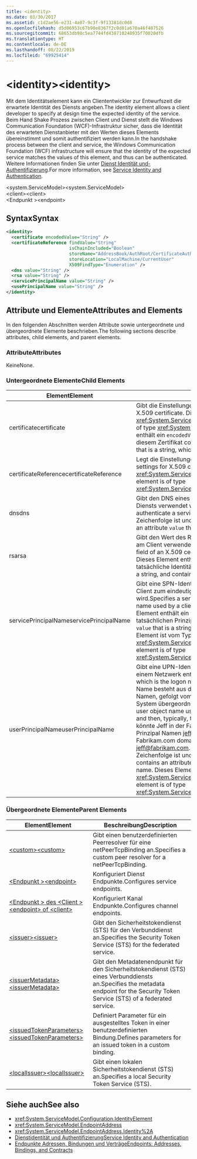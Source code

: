 ```yaml
---
title: <identity>
ms.date: 03/30/2017
ms.assetid: c1d2ae56-e231-4a07-9c3f-9f13381dc0d8
ms.openlocfilehash: d5d06953c67b90e8367f2c0d01a670a46f487526
ms.sourcegitcommit: 68653db98c5ea7744fd438710248935f70020dfb
ms.translationtype: HT
ms.contentlocale: de-DE
ms.lasthandoff: 08/22/2019
ms.locfileid: "69925414"
---
```

# <a name="identity"></a><span data-ttu-id="3607a-101">\<identity></span><span class="sxs-lookup"><span data-stu-id="3607a-101">\<identity></span></span>
<span data-ttu-id="3607a-102">Mit dem Identitätselement kann ein Cliententwickler zur Entwurfszeit die erwartete Identität des Diensts angeben.</span><span class="sxs-lookup"><span data-stu-id="3607a-102">The identity element allows a client developer to specify at design time the expected identity of the service.</span></span> <span data-ttu-id="3607a-103">Beim Hand Shake Prozess zwischen Client und Dienst stellt die Windows Communication Foundation (WCF)-Infrastruktur sicher, dass die Identität des erwarteten Dienstanbieter mit den Werten dieses Elements übereinstimmt und somit authentifiziert werden kann.</span><span class="sxs-lookup"><span data-stu-id="3607a-103">In the handshake process between the client and service, the Windows Communication Foundation (WCF) infrastructure will ensure that the identity of the expected service matches the values of this element, and thus can be authenticated.</span></span> <span data-ttu-id="3607a-104">Weitere Informationen finden Sie unter [Dienst Identität und-Authentifizierung](../../../wcf/feature-details/service-identity-and-authentication.md).</span><span class="sxs-lookup"><span data-stu-id="3607a-104">For more information, see [Service Identity and Authentication](../../../wcf/feature-details/service-identity-and-authentication.md).</span></span>  
  
 <span data-ttu-id="3607a-105">\<system.ServiceModel></span><span class="sxs-lookup"><span data-stu-id="3607a-105">\<system.ServiceModel></span></span>  
<span data-ttu-id="3607a-106">\<client></span><span class="sxs-lookup"><span data-stu-id="3607a-106">\<client></span></span>  
<span data-ttu-id="3607a-107">\<Endpunkt ></span><span class="sxs-lookup"><span data-stu-id="3607a-107">\<endpoint></span></span>  
  
## <a name="syntax"></a><span data-ttu-id="3607a-108">Syntax</span><span class="sxs-lookup"><span data-stu-id="3607a-108">Syntax</span></span>  
  
```xml  
<identity>
  <certificate encodedValue="String" />
  <certificateReference findValue="String"
                        isChainIncluded="Boolean"
                        storeName="AddressBook/AuthRoot/CertificateAuthority/Disallowed/My/Root/TrustedPeople/TrustedPublisher"
                        storeLocation="LocalMachine/CurrentUser"
                        X509FindType="Enumeration" />
  <dns value="String" />
  <rsa value="String" />
  <servicePrincipalName value="String" />
  <usePrincipalName value="String" />
</identity>
```  
  
## <a name="attributes-and-elements"></a><span data-ttu-id="3607a-109">Attribute und Elemente</span><span class="sxs-lookup"><span data-stu-id="3607a-109">Attributes and Elements</span></span>  
 <span data-ttu-id="3607a-110">In den folgenden Abschnitten werden Attribute sowie untergeordnete und übergeordnete Elemente beschrieben.</span><span class="sxs-lookup"><span data-stu-id="3607a-110">The following sections describe attributes, child elements, and parent elements.</span></span>  
  
### <a name="attributes"></a><span data-ttu-id="3607a-111">Attribute</span><span class="sxs-lookup"><span data-stu-id="3607a-111">Attributes</span></span>  
 <span data-ttu-id="3607a-112">Keine</span><span class="sxs-lookup"><span data-stu-id="3607a-112">None.</span></span>  
  
### <a name="child-elements"></a><span data-ttu-id="3607a-113">Untergeordnete Elemente</span><span class="sxs-lookup"><span data-stu-id="3607a-113">Child Elements</span></span>  
  
|<span data-ttu-id="3607a-114">Element</span><span class="sxs-lookup"><span data-stu-id="3607a-114">Element</span></span>|<span data-ttu-id="3607a-115">Beschreibung</span><span class="sxs-lookup"><span data-stu-id="3607a-115">Description</span></span>|  
|-------------|-----------------|  
|<span data-ttu-id="3607a-116">certificate</span><span class="sxs-lookup"><span data-stu-id="3607a-116">certificate</span></span>|<span data-ttu-id="3607a-117">Gibt die Einstellungen eines X.509-Zertifikats an.</span><span class="sxs-lookup"><span data-stu-id="3607a-117">Specifies settings of an X.509 certificate.</span></span> <span data-ttu-id="3607a-118">Dieses Element ist vom Typ <xref:System.ServiceModel.Configuration.CertificateElement>.</span><span class="sxs-lookup"><span data-stu-id="3607a-118">This element is of type <xref:System.ServiceModel.Configuration.CertificateElement>.</span></span> <span data-ttu-id="3607a-119">Es enthält ein `encodedValue`-Attribut, das eine Zeichenfolge ist, die den von diesem Zertifikat codierten Wert angibt.</span><span class="sxs-lookup"><span data-stu-id="3607a-119">It contains an attribute `encodedValue` that is a string, which specifies the value encoded by this certificate.</span></span>|  
|<span data-ttu-id="3607a-120">certificateReference</span><span class="sxs-lookup"><span data-stu-id="3607a-120">certificateReference</span></span>|<span data-ttu-id="3607a-121">Legt die Einstellungen für die X.509-Zertifikatüberprüfung fest.</span><span class="sxs-lookup"><span data-stu-id="3607a-121">Specifies settings for X.509 certificate validation.</span></span> <span data-ttu-id="3607a-122">Dieses Element ist vom Typ <xref:System.ServiceModel.Configuration.CertificateReferenceElement>.</span><span class="sxs-lookup"><span data-stu-id="3607a-122">This element is of type <xref:System.ServiceModel.Configuration.CertificateReferenceElement>.</span></span>|  
|<span data-ttu-id="3607a-123">dns</span><span class="sxs-lookup"><span data-stu-id="3607a-123">dns</span></span>|<span data-ttu-id="3607a-124">Gibt den DNS eines X.509-Zertifikats an, das zum Authentifizieren eines Diensts verwendet wird.</span><span class="sxs-lookup"><span data-stu-id="3607a-124">Specifies the DNS of an X.509 certificate used to authenticate a service.</span></span> <span data-ttu-id="3607a-125">Dieses Element enthält ein `value`-Attribut, das eine Zeichenfolge ist und die tatsächliche Identität enthält.</span><span class="sxs-lookup"><span data-stu-id="3607a-125">This element contains an attribute `value` that is a string, and contains the actual identity.</span></span>|  
|<span data-ttu-id="3607a-126">rsa</span><span class="sxs-lookup"><span data-stu-id="3607a-126">rsa</span></span>|<span data-ttu-id="3607a-127">Gibt den Wert des RSA-Felds eines für die Authentifizierung eines Diensts am Client verwendeten X.509-Zertifikats an.</span><span class="sxs-lookup"><span data-stu-id="3607a-127">Specifies the value of the RSA field of an X.509 certificate used to authenticate a service to a client.</span></span> <span data-ttu-id="3607a-128">Dieses Element enthält ein `value`-Attribut, das eine Zeichenfolge ist und die tatsächliche Identität enthält.</span><span class="sxs-lookup"><span data-stu-id="3607a-128">This element contains an attribute `value` that is a string, and contains the actual identity</span></span>|  
|<span data-ttu-id="3607a-129">servicePrincipalName</span><span class="sxs-lookup"><span data-stu-id="3607a-129">servicePrincipalName</span></span>|<span data-ttu-id="3607a-130">Gibt eine SPN-Identität an, die dem Prinzipalnamen entspricht, der vom Client zum eindeutigen Identifizieren einer Dienstinstanz verwendet wird.</span><span class="sxs-lookup"><span data-stu-id="3607a-130">Specifies a server principal name (SPN) identity, which is the principal name used by a client to uniquely identify an instance of a service.</span></span> <span data-ttu-id="3607a-131">Dieses Element enthält ein `value`-Attribut, das eine Zeichenfolge ist und den tatsächlichen Prinzipalnamen enthält.</span><span class="sxs-lookup"><span data-stu-id="3607a-131">This element contains an attribute `value` that is a string, and contains the actual principal name.</span></span> <span data-ttu-id="3607a-132">Dieses Element ist vom Typ <xref:System.ServiceModel.Configuration.ServicePrincipalNameElement>.</span><span class="sxs-lookup"><span data-stu-id="3607a-132">This element is of type <xref:System.ServiceModel.Configuration.ServicePrincipalNameElement>.</span></span>|  
|<span data-ttu-id="3607a-133">userPrincipalName</span><span class="sxs-lookup"><span data-stu-id="3607a-133">userPrincipalName</span></span>|<span data-ttu-id="3607a-134">Gibt eine UPN-Identität an, die dem Anmeldenamenstyp eines Benutzers in einem Netzwerk entspricht.</span><span class="sxs-lookup"><span data-stu-id="3607a-134">Specifies a user principal name (UPN) identity, which is the logon name type of a user on a network.</span></span> <span data-ttu-id="3607a-135">Der Benutzer Prinzipal Name besteht aus dem in Active Directory verwendeten Benutzerobjekt Namen, gefolgt vom at-Symbol\@() und dann in der Regel der Domain Name System übergeordneten Domäne.</span><span class="sxs-lookup"><span data-stu-id="3607a-135">The user principal name consists of the user object name used in Active Directory, followed by the at symbol (\@) and then, typically, the Domain Name System parent domain.</span></span> <span data-ttu-id="3607a-136">Beispielsweise könnte Jeff in der Fabrikam.com-Domänen Struktur über den Benutzer Prinzipal Namen [jeff@fabrikam.com](mailto:jeffsmith@fabrikam.com)verfügen.</span><span class="sxs-lookup"><span data-stu-id="3607a-136">For example, Jeff in the Fabrikam.com domain tree might have the user principal name [jeff@fabrikam.com](mailto:jeffsmith@fabrikam.com).</span></span>  <span data-ttu-id="3607a-137">Dieses Element enthält ein `value`-Attribut, das eine Zeichenfolge ist und den tatsächlichen Prinzipalnamen enthält.</span><span class="sxs-lookup"><span data-stu-id="3607a-137">This element contains an attribute `value` that is a string, and contains the actual principal name.</span></span> <span data-ttu-id="3607a-138">Dieses Element ist vom Typ <xref:System.ServiceModel.Configuration.UserPrincipalNameElement>.</span><span class="sxs-lookup"><span data-stu-id="3607a-138">This element is of type <xref:System.ServiceModel.Configuration.UserPrincipalNameElement>.</span></span>|  
  
### <a name="parent-elements"></a><span data-ttu-id="3607a-139">Übergeordnete Elemente</span><span class="sxs-lookup"><span data-stu-id="3607a-139">Parent Elements</span></span>  
  
|<span data-ttu-id="3607a-140">Element</span><span class="sxs-lookup"><span data-stu-id="3607a-140">Element</span></span>|<span data-ttu-id="3607a-141">Beschreibung</span><span class="sxs-lookup"><span data-stu-id="3607a-141">Description</span></span>|  
|-------------|-----------------|  
|[<span data-ttu-id="3607a-142">\<custom></span><span class="sxs-lookup"><span data-stu-id="3607a-142">\<custom></span></span>](custom.md)|<span data-ttu-id="3607a-143">Gibt einen benutzerdefinierten Peerresolver für eine netPeerTcpBinding an.</span><span class="sxs-lookup"><span data-stu-id="3607a-143">Specifies a custom peer resolver for a netPeerTcpBinding.</span></span>|  
|[<span data-ttu-id="3607a-144">\<Endpunkt ></span><span class="sxs-lookup"><span data-stu-id="3607a-144">\<endpoint></span></span>](endpoint-element.md)|<span data-ttu-id="3607a-145">Konfiguriert Dienst Endpunkte.</span><span class="sxs-lookup"><span data-stu-id="3607a-145">Configures service endpoints.</span></span>|  
|[<span data-ttu-id="3607a-146">\<Endpunkt > des \<Client ></span><span class="sxs-lookup"><span data-stu-id="3607a-146">\<endpoint> of \<client></span></span>](endpoint-of-client.md)|<span data-ttu-id="3607a-147">Konfiguriert Kanal Endpunkte.</span><span class="sxs-lookup"><span data-stu-id="3607a-147">Configures channel endpoints.</span></span>|  
|[<span data-ttu-id="3607a-148">\<issuer></span><span class="sxs-lookup"><span data-stu-id="3607a-148">\<issuer></span></span>](issuer.md)|<span data-ttu-id="3607a-149">Gibt den Sicherheitstokendienst (STS) für den Verbunddienst an.</span><span class="sxs-lookup"><span data-stu-id="3607a-149">Specifies the Security Token Service (STS) for the federated service.</span></span>|  
|[<span data-ttu-id="3607a-150">\<issuerMetadata></span><span class="sxs-lookup"><span data-stu-id="3607a-150">\<issuerMetadata></span></span>](issuermetadata.md)|<span data-ttu-id="3607a-151">Gibt den Metadatenendpunkt für den Sicherheitstokendienst (STS) eines Verbunddiensts an.</span><span class="sxs-lookup"><span data-stu-id="3607a-151">Specifies the metadata endpoint for the Security Token Service (STS) of a federated service.</span></span>|  
|[<span data-ttu-id="3607a-152">\<issuedTokenParameters></span><span class="sxs-lookup"><span data-stu-id="3607a-152">\<issuedTokenParameters></span></span>](issuedtokenparameters.md)|<span data-ttu-id="3607a-153">Definiert Parameter für ein ausgestelltes Token in einer benutzerdefinierten Bindung.</span><span class="sxs-lookup"><span data-stu-id="3607a-153">Defines parameters for an issued token in a custom binding.</span></span>|  
|[<span data-ttu-id="3607a-154">\<localIssuer></span><span class="sxs-lookup"><span data-stu-id="3607a-154">\<localIssuer></span></span>](localissuer.md)|<span data-ttu-id="3607a-155">Gibt einen lokalen Sicherheitstokendienst (STS) an.</span><span class="sxs-lookup"><span data-stu-id="3607a-155">Specifies a local Security Token Service (STS).</span></span>|  
  
## <a name="see-also"></a><span data-ttu-id="3607a-156">Siehe auch</span><span class="sxs-lookup"><span data-stu-id="3607a-156">See also</span></span>

- <xref:System.ServiceModel.Configuration.IdentityElement>
- <xref:System.ServiceModel.EndpointAddress>
- <xref:System.ServiceModel.EndpointAddress.Identity%2A>
- [<span data-ttu-id="3607a-157">Dienstidentität und Authentifizierung</span><span class="sxs-lookup"><span data-stu-id="3607a-157">Service Identity and Authentication</span></span>](../../../wcf/feature-details/service-identity-and-authentication.md)
- [<span data-ttu-id="3607a-158">Endpunkte Adressen, Bindungen und Verträge</span><span class="sxs-lookup"><span data-stu-id="3607a-158">Endpoints: Addresses, Bindings, and Contracts</span></span>](../../../wcf/feature-details/endpoints-addresses-bindings-and-contracts.md)
